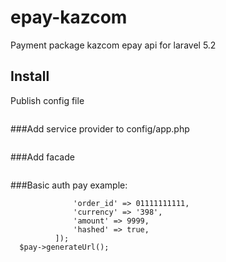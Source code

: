 # epay-kazcom
Payment package kazcom epay api for laravel 5.2
## Install
Publish config file 
```php artisan vendor:publish --force
```
###Add service provider to config/app.php
```Dosarkz\EPayKazCom\EpayServiceProvider::class
```
###Add facade 
``` 'Epay' => \Dosarkz\EPayKazCom\Facades\Epay::class
```

###Basic auth pay example:

``` Epay::basicAuth([
              'order_id' => 01111111111,
              'currency' => '398',
              'amount' => 9999,
              'hashed' => true,
          ]);
  $pay->generateUrl();
```

